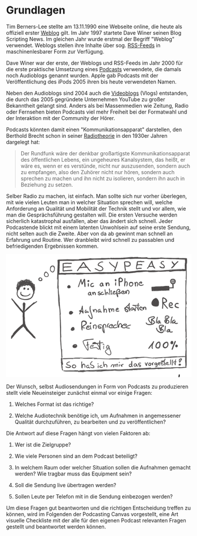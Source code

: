 # Grundlagen

Tim Berners-Lee stellte am 13.11.1990 eine Webseite online, die heute als offiziell erster [Weblog](https://de.wikipedia.org/wiki/Blog) gilt. Im Jahr 1997 startete Dave Winer seinen Blog Scripting News. Im gleichen Jahr wurde erstmal der Begriff "Weblog" verwendet. Weblogs stellen ihre Inhalte über sog. [RSS-Feeds](https://de.wikipedia.org/wiki/RSS_(Web-Feed)) in maschinenlesbarer Form zur Verfügung.

Dave Winer war der erste, der Weblogs und RSS-Feeds im Jahr 2000 für die erste praktische Umsetzung eines [Podcasts](https://de.wikipedia.org/wiki/Podcast) verwendete, die damals noch Audioblogs genannt wurden. Apple gab Podcasts mit der Veröffentlichung des iPods 2005 ihren bis heute verwendeten Namen.

Neben den Audioblogs sind 2004 auch die [Videoblogs](https://de.wikipedia.org/wiki/Vlog) (Vlogs) entstanden, die durch das 2005 gegründete Unternehmen YouTube zu großer Bekanntheit gelangt sind. Anders als bei Massenmedien wie Zeitung, Radio oder Fernsehen bieten Podcasts viel mehr Freiheit bei der Formatwahl und der Interaktion mit der Community der Hörer.

Podcasts könnten damit einen "Kommunikationsapparat" darstellen, den Berthold Brecht schon in seiner [Radiotheorie](https://de.wikipedia.org/wiki/Radiotheorie) in den 1930er Jahren dargelegt hat:

> Der Rundfunk wäre der denkbar großartigste Kommunikationsapparat des öffentlichen Lebens, ein ungeheures Kanalsystem, das heißt, er wäre es, wenn er es verstünde, nicht nur auszusenden, sondern auch zu empfangen, also den Zuhörer nicht nur hören, sondern auch sprechen zu machen und ihn nicht zu isolieren, sondern ihn auch in Beziehung zu setzen.

Selber Radio zu machen, ist einfach. Man sollte sich nur vorher überlegen, mit wie vielen Leuten man in welcher Situation sprechen will, welche Anforderung an Qualität und Mobilität der Technik stellt und vor allem, wie man die Gesprächsführung gestalten will. Die ersten Versuche werden sicherlich katastrophal ausfallen, aber das ändert sich schnell. Jeder Podcastende blickt mit einem latenten Unwohlsein auf seine erste Sendung, nicht selten auch die Zweite. Aber von da ab gewinnt man schnell an Erfahrung und Routine. Wer dranbleibt wird schnell zu passablen und befriedigenden Ergebnissen kommen.

![Originalbild: Marco Hitschler auf zirkusliebe.de, CC BY, <https://www.unmus.de/podcast-in-a-nutshell/>](images/Zirkusliebe-cc-by-podcast-in-a-nutshell-podcast-easypeasy.png)

Der Wunsch, selbst Audiosendungen in Form von Podcasts zu produzieren stellt viele Neueinsteiger zunächst einmal vor einige Fragen:

1. Welches Format ist das richtige?

2. Welche Audiotechnik benötige ich, um Aufnahmen in angemessener Qualität durchzuführen, zu bearbeiten und zu veröffentlichen?

Die Antwort auf diese Fragen hängt von vielen Faktoren ab:

1. Wer ist die Zielgruppe?

2. Wie viele Personen sind an dem Podcast beteiligt?

3. In welchem Raum oder welcher Situation sollen die Aufnahmen gemacht werden? Wie tragbar muss das Equipment sein?

4. Soll die Sendung live übertragen werden?

5. Sollen Leute per Telefon mit in die Sendung einbezogen werden?

Um diese Fragen gut beantworten und die richtigen Entscheidung treffen zu können, wird im Folgenden der Podcasting Canvas vorgestellt, eine Art visuelle Checkliste mit der alle für den eigenen Podcast relevanten Fragen gestellt und beantwortet werden können.
